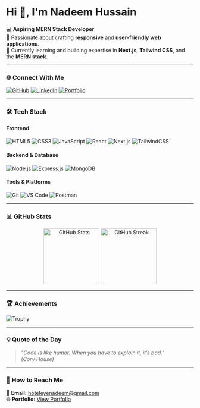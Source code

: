 # Hi 👋, I'm Nadeem Hussain

💻 **Aspiring MERN Stack Developer**  
🌟 Passionate about crafting **responsive** and **user-friendly web applications**.  
🎯 Currently learning and building expertise in **Next.js**, **Tailwind CSS**, and the **MERN stack**.  

---

### 🌐 **Connect With Me**
[![GitHub](https://img.shields.io/badge/GitHub-%2312100E.svg?style=for-the-badge&logo=github&logoColor=white)](https://github.com/nadeemhussain4462)
[![LinkedIn](https://img.shields.io/badge/LinkedIn-blue?style=for-the-badge&logo=linkedin&logoColor=white)](https://www.linkedin.com/in/nadeem-hussain-96080820b/)
[![Portfolio](https://img.shields.io/badge/Portfolio-24292e?style=for-the-badge&logo=githubpages&logoColor=white)](https://personal-portfolio-one-eosin.vercel.app/)

---

### 🛠️ **Tech Stack**
#### **Frontend**
![HTML5](https://img.shields.io/badge/html5-%23E34F26.svg?style=for-the-badge&logo=html5&logoColor=white)
![CSS3](https://img.shields.io/badge/css3-%231572B6.svg?style=for-the-badge&logo=css3&logoColor=white)
![JavaScript](https://img.shields.io/badge/javascript-%23323330.svg?style=for-the-badge&logo=javascript&logoColor=%23F7DF1E)
![React](https://img.shields.io/badge/react-%2320232a.svg?style=for-the-badge&logo=react&logoColor=%2361DAFB)
![Next.js](https://img.shields.io/badge/next.js-%23000000.svg?style=for-the-badge&logo=nextdotjs&logoColor=white)
![TailwindCSS](https://img.shields.io/badge/tailwindcss-%2338B2AC.svg?style=for-the-badge&logo=tailwind-css&logoColor=white)

#### **Backend & Database**
![Node.js](https://img.shields.io/badge/node.js-%2343853D.svg?style=for-the-badge&logo=node.js&logoColor=white)
![Express.js](https://img.shields.io/badge/express.js-%23404d59.svg?style=for-the-badge&logo=express&logoColor=%2361DAFB)
![MongoDB](https://img.shields.io/badge/mongodb-%234ea94b.svg?style=for-the-badge&logo=mongodb&logoColor=white)

#### **Tools & Platforms**
![Git](https://img.shields.io/badge/git-%23F05033.svg?style=for-the-badge&logo=git&logoColor=white)
![VS Code](https://img.shields.io/badge/VSCode-0078d7.svg?style=for-the-badge&logo=visual-studio-code&logoColor=white)
![Postman](https://img.shields.io/badge/Postman-FF6C37?style=for-the-badge&logo=postman&logoColor=white)

---

### 📊 **GitHub Stats**
<div align="center">
  <img src="https://github-readme-stats.vercel.app/api?username=nadeemhussain4462&show_icons=true&theme=radical" alt="GitHub Stats" height="150" />
  <img src="https://github-readme-streak-stats.herokuapp.com/?user=nadeemhussain4462&theme=radical" alt="GitHub Streak" height="150" />
</div>

---

### 🏆 **Achievements**
![Trophy](https://github-profile-trophy.vercel.app/?username=nadeemhussain4462&theme=radical&no-frame=false&no-bg=false&margin-w=4)

---

### 💡 **Quote of the Day**
> _"Code is like humor. When you have to explain it, it’s bad."_  
*(Cory House)*

---

### 🚀 **How to Reach Me**
📧 **Email:** hoteleyenadeem@gmail.com  
🌐 **Portfolio:** [View Portfolio](https://personal-portfolio-one-eosin.vercel.app/)  

